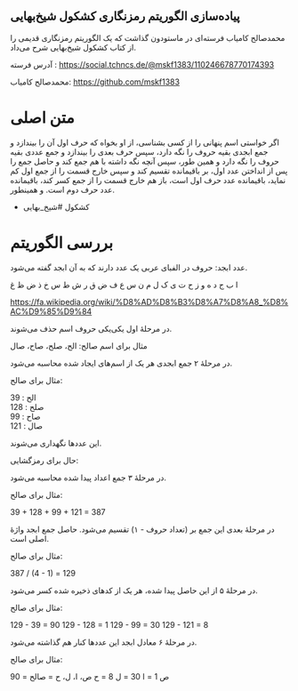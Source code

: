 پیاده‌سازی الگوریتم رمزنگاری کشکول شیخ‌بهایی
---

محمدصالح کامیاب فرسته‌ای در ماستودون گذاشت که یک الگوریتم رمزنگاری قدیمی را از کتاب کشکول شیخ‌بهایی شرح می‌داد.

آدرس فرسته : https://social.tchncs.de/@mskf1383/110246678770174393

محمدصالح کامیاب: https://github.com/mskf1383

# متن اصلی

اگر خواستی اسم پنهانی را از کسی بشناسی، از او بخواه که حرف اول آن را بیندازد
و جمع ابجدی بقیه حروف را نگه دارد، سپس حرف بعدی را بیندازد و جمع عددی بقیه حروف را نگه دارد
و همین طور، سپس آنچه نگه داشته با هم جمع کند و حاصل جمع را پس از انداختن عدد اول، بر باقیمانده تقسیم کند
و سپس خارج قسمت را از جمع اول کم نماید، باقیمانده عدد حرف اول است،
باز هم خارج قسمت را از جمع کسر کند، باقیمانده عدد حرف دوم است. و همینطور.
- کشکول #شیخ_بهایی

# بررسی الگوریتم

عدد ابجد: حروف در الفبای عربی یک عدد دارند که به آن ابجد گفته می‌شود.

ا ب ج د ه و ز ح ت ی ک ل م ن س ع ف ض ق ر ش ط س خ ذ ض ظ غ

https://fa.wikipedia.org/wiki/%D8%AD%D8%B3%D8%A7%D8%A8_%D8%AC%D9%85%D9%84

در مرحلهٔ اول یکی‌یکی حروف اسم حذف می‌شوند.

مثال برای اسم صالح: الح، صلح، صاح، صال

در مرحلهٔ ۲ جمع ابجدی هر یک از اسم‌های ایجاد شده محاسبه می‌شود.

مثال برای صالح:

الح : 39  
صلح : 128  
صاح : 99  
صال : 121  

این عددها نگهداری می‌شوند.

حال برای رمزگشایی:

در مرحلهٔ ۳ جمع اعداد پیدا شده محاسبه می‌شود.

مثال برای صالح:

39 + 128 + 99 + 121 = 387

در مرحلهٔ بعدی این جمع بر (تعداد حروف - ۱) تقسیم می‌شود. حاصل جمع ابجد واژهٔ اصلی است.

مثال برای صالح:

387 / (4 - 1) = 129


در مرحلهٔ ۵ از این حاصل پیدا شده، هر یک از کدهای ذخیره شده کسر می‌شود.

مثال برای صالح:

129 - 39 = 90
129 - 128 = 1
129 - 99 = 30
129 - 121 = 8

در مرحلهٔ ۶ معادل ابجد این عددها کنار هم گذاشته می‌شود.

مثال برای صالح:

90 = ص
1 = ا
30 = ل
8 = ح
ص، ا، ل، ح = صالح

